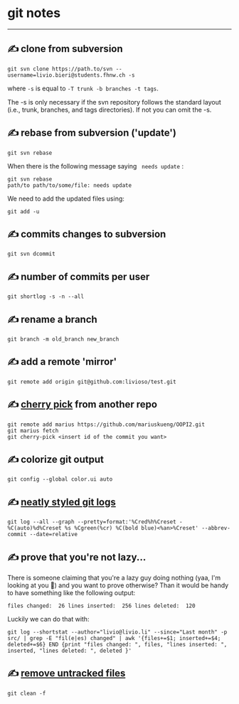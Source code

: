 git notes
====
---


✍ clone from subversion
---

```git svn clone https://path.to/svn --username=livio.bieri@students.fhnw.ch -s```

where `-s` is equal to `-T trunk -b branches -t tags`.

The -s is only necessary if the svn repository follows the standard layout <br>
(i.e., trunk, branches, and tags directories). If not you can omit the -s.


✍ rebase from subversion ('update')
---

```
git svn rebase
```

When there is the following message saying `` needs update`` : 

```
git svn rebase
path/to path/to/some/file: needs update
```

We need to add the updated files using:

```
git add -u
```

✍ commits changes to subversion
---

```
git svn dcommit
```

✍ number of commits per user
---
```
git shortlog -s -n --all
```

✍ rename a branch
---
```
git branch -m old_branch new_branch
```

✍ add a remote 'mirror'
---
```
git remote add origin git@github.com:livioso/test.git
```

✍ [cherry pick](http://git-scm.com/docs/git-cherry-pick) from another repo
---
```
git remote add marius https://github.com/mariuskueng/OOPI2.git
git marius fetch
git cherry-pick <insert id of the commit you want>
```

✍ colorize git output
---
```
git config --global color.ui auto
```

✍ [neatly styled git logs](https://github.com/tiimgreen/github-cheat-sheet#styled-git-log)
---
```
git log --all --graph --pretty=format:'%Cred%h%Creset -%C(auto)%d%Creset %s %Cgreen(%cr) %C(bold blue)<%an>%Creset' --abbrev-commit --date=relative
```

✍ prove that you're not lazy...
---
There is someone claiming that you're a lazy guy doing nothing (yaa, I'm looking at you :older_man:) and you want to prove otherwise? Than it would be handy to have something like the following output:
```
files changed:  26 lines inserted:  256 lines deleted:  120
```
Luckily we can do that with:
```
git log --shortstat --author="livio@livio.li" --since="Last month" -p src/ | grep -E "fil(e|es) changed" | awk '{files+=$1; inserted+=$4; deleted+=$6} END {print "files changed: ", files, "lines inserted: ", inserted, "lines deleted: ", deleted }'
```
✍ [remove untracked files](http://git-scm.com/docs/git-clean)
---
```
git clean -f
```

